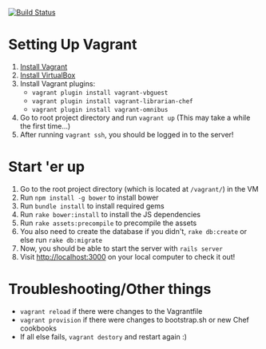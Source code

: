 [![Build Status](https://magnum.travis-ci.com/bill-x/richcss-parts.svg?token=Exs34CRBPGqEYcrzxxLp)](https://magnum.travis-ci.com/bill-x/richcss-parts)

# Setting Up Vagrant

1. [Install Vagrant](http://www.vagrantup.com/downloads.html)
2. [Install VirtualBox](https://www.virtualbox.org/wiki/Downloads)
3. Install Vagrant plugins:
   * `vagrant plugin install vagrant-vbguest`
   * `vagrant plugin install vagrant-librarian-chef`
   * `vagrant plugin install vagrant-omnibus`
4. Go to root project directory and run `vagrant up` (This may take a while the first time...)
5. After running `vagrant ssh`, you should be logged in to the server!


# Start 'er up

1. Go to the root project directory (which is located at `/vagrant/`) in the VM
2. Run `npm install -g bower` to install bower
3. Run `bundle install` to install required gems
4. Run `rake bower:install` to install the JS dependencies
5. Run `rake assets:precompile` to precompile the assets
6. You also need to create the database if you didn't, `rake db:create` or else run `rake db:migrate`
7. Now, you should be able to start the server with `rails server`
8. Visit [http://localhost:3000](http://localhost:3000) on your local computer to check it out!

# Troubleshooting/Other things

* `vagrant reload` if there were changes to the Vagrantfile
* `vagrant provision` if there were changes to bootstrap.sh or new Chef cookbooks
* If all else fails, `vagrant destory` and restart again :)
